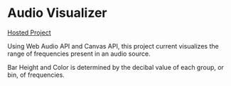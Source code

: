 # Audio Visualizer

[Hosted Project](https://nelsjack.github.io/Audio-Visualizer/)

Using Web Audio API and Canvas API, this project current visualizes the range of frequencies present in an audio source.

Bar Height and Color is determined by the decibal value of each group, or bin, of frequencies.

